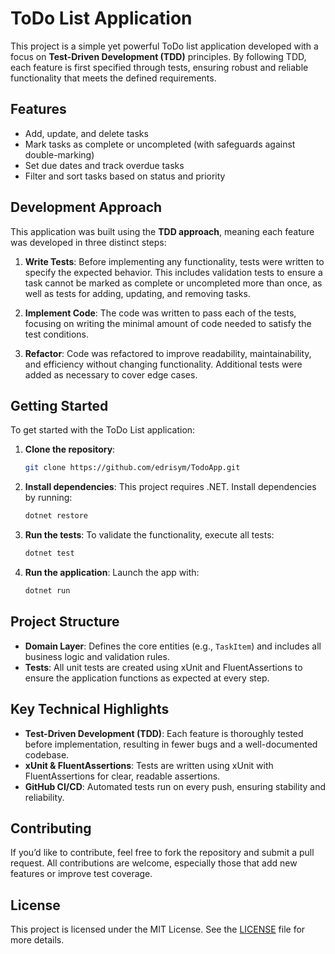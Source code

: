 # ToDo List Application

This project is a simple yet powerful ToDo list application developed with a focus on **Test-Driven Development (TDD)** principles. By following TDD, each feature is first specified through tests, ensuring robust and reliable functionality that meets the defined requirements.

## Features

- Add, update, and delete tasks
- Mark tasks as complete or uncompleted (with safeguards against double-marking)
- Set due dates and track overdue tasks
- Filter and sort tasks based on status and priority

## Development Approach

This application was built using the **TDD approach**, meaning each feature was developed in three distinct steps:

1. **Write Tests**: Before implementing any functionality, tests were written to specify the expected behavior. This includes validation tests to ensure a task cannot be marked as complete or uncompleted more than once, as well as tests for adding, updating, and removing tasks.
   
2. **Implement Code**: The code was written to pass each of the tests, focusing on writing the minimal amount of code needed to satisfy the test conditions.

3. **Refactor**: Code was refactored to improve readability, maintainability, and efficiency without changing functionality. Additional tests were added as necessary to cover edge cases.

## Getting Started

To get started with the ToDo List application:

1. **Clone the repository**:
   ```bash
   git clone https://github.com/edrisym/TodoApp.git
   ```

2. **Install dependencies**:
   This project requires .NET. Install dependencies by running:
   ```bash
   dotnet restore
   ```

3. **Run the tests**:
   To validate the functionality, execute all tests:
   ```bash
   dotnet test
   ```

4. **Run the application**:
   Launch the app with:
   ```bash
   dotnet run
   ```

## Project Structure

- **Domain Layer**: Defines the core entities (e.g., `TaskItem`) and includes all business logic and validation rules.
- **Tests**: All unit tests are created using xUnit and FluentAssertions to ensure the application functions as expected at every step.

## Key Technical Highlights

- **Test-Driven Development (TDD)**: Each feature is thoroughly tested before implementation, resulting in fewer bugs and a well-documented codebase.
- **xUnit & FluentAssertions**: Tests are written using xUnit with FluentAssertions for clear, readable assertions.
- **GitHub CI/CD**: Automated tests run on every push, ensuring stability and reliability.

## Contributing

If you’d like to contribute, feel free to fork the repository and submit a pull request. All contributions are welcome, especially those that add new features or improve test coverage.

## License

This project is licensed under the MIT License. See the [LICENSE](LICENSE) file for more details.

